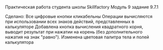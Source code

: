 Практическая работа студента школы Skillfactory
Модуль 9 задание 9.7.1

Сделано:
Все цифровые кнопки кликабельны
Операции вычисляются при использовании всех знаков действий, представленных в калькуляторе
Добавлена кнопка вычисления квадратного корня, выводит результат при нажатии на корень (без дополнительного нажатия на знак "равно").
Изменена цветовая палитра тела и полей калькулятора
